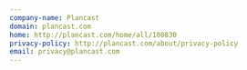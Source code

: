```yaml
---
company-name: Plancast
domain: plancast.com
home: http://plancast.com/home/all/100830
privacy-policy: http://plancast.com/about/privacy-policy
email: privacy@plancast.com
---
```




